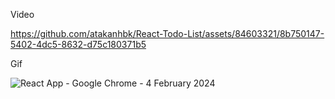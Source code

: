 Video

https://github.com/atakanhbk/React-Todo-List/assets/84603321/8b750147-5402-4dc5-8632-d75c180371b5


Gif

![React App - Google Chrome - 4 February 2024](https://github.com/atakanhbk/React-Todo-List/assets/84603321/775d5dae-363f-48d0-82b4-5c05f53dd9b3)

